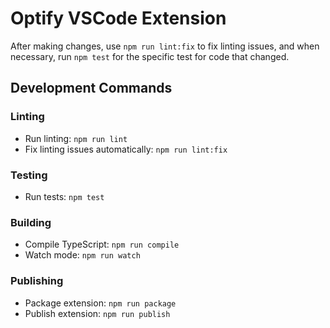 # Optify VSCode Extension

After making changes, use `npm run lint:fix` to fix linting issues, and when necessary, run `npm test` for the specific test for code that changed.

## Development Commands

### Linting
- Run linting: `npm run lint`
- Fix linting issues automatically: `npm run lint:fix`

### Testing
- Run tests: `npm test`

### Building
- Compile TypeScript: `npm run compile`
- Watch mode: `npm run watch`

### Publishing
- Package extension: `npm run package`
- Publish extension: `npm run publish`